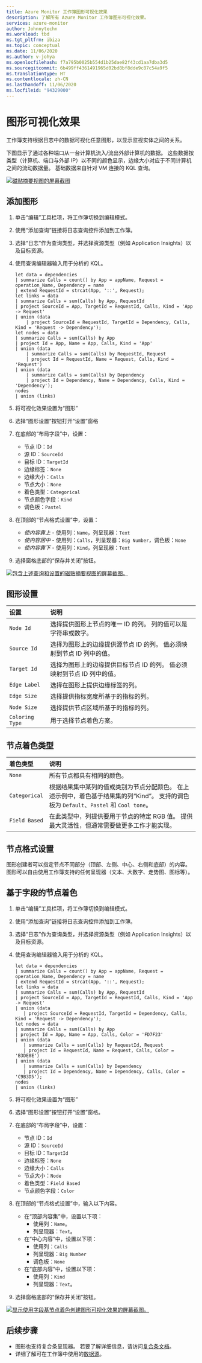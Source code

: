 ```yaml
---
title: Azure Monitor 工作簿图形可视化效果
description: 了解所有 Azure Monitor 工作簿图形可视化效果。
services: azure-monitor
author: Johnnytechn
ms.workload: tbd
ms.tgt_pltfrm: ibiza
ms.topic: conceptual
ms.date: 11/06/2020
ms.author: v-johya
ms.openlocfilehash: f7a795b0025b554d1b25dae82f43cd1aa7dba3d5
ms.sourcegitcommit: 6b499ff4361491965d02bd8bf8dde9c87c54a9f5
ms.translationtype: HT
ms.contentlocale: zh-CN
ms.lasthandoff: 11/06/2020
ms.locfileid: "94329000"
---
```

# <a name="graph-visualizations"></a>图形可视化效果

工作簿支持根据日志中的数据可视化任意图形，以显示监视实体之间的关系。

下图显示了通过各种端口从一台计算机流入/流出外部计算机的数据。 这些数据按类型（计算机、端口与外部 IP）以不同的颜色显示，边缘大小对应于不同计算机之间的流动数据量。 基础数据来自针对 VM 连接的 KQL 查询。

[![磁贴摘要视图的屏幕截图](./media/workbooks-graph-visualizations/graph.png)](./media/workbooks-graph-visualizations/graph.png#lightbox)

## <a name="adding-a-graph"></a>添加图形
1. 单击“编辑”工具栏项，将工作簿切换到编辑模式。
2. 使用“添加查询”链接将日志查询控件添加到工作簿。
3. 选择“日志”作为查询类型，并选择资源类型（例如 Application Insights）以及目标资源。
4. 使用查询编辑器输入用于分析的 KQL。

    ```kusto
    let data = dependencies
    | summarize Calls = count() by App = appName, Request = operation_Name, Dependency = name
    | extend RequestId = strcat(App, '::', Request);
    let links = data
    | summarize Calls = sum(Calls) by App, RequestId
    | project SourceId = App, TargetId = RequestId, Calls, Kind = 'App -> Request'
    | union (data
        | project SourceId = RequestId, TargetId = Dependency, Calls, Kind = 'Request -> Dependency');
    let nodes = data
    | summarize Calls = sum(Calls) by App
    | project Id = App, Name = App, Calls, Kind = 'App'
    | union (data
        | summarize Calls = sum(Calls) by RequestId, Request
        | project Id = RequestId, Name = Request, Calls, Kind = 'Request')
    | union (data
        | summarize Calls = sum(Calls) by Dependency
        | project Id = Dependency, Name = Dependency, Calls, Kind = 'Dependency');
    nodes
    | union (links)
    ```

5. 将可视化效果设置为“图形”
6. 选择“图形设置”按钮打开“设置”窗格
7. 在底部的“布局字段”中，设置：
    * 节点 ID：`Id`
    * 源 ID：`SourceId`
    * 目标 ID：`TargetId`
    * 边缘标签：`None`
    * 边缘大小：`Calls`
    * 节点大小：`None`
    * 着色类型：`Categorical`
    * 节点颜色字段：`Kind`
    * 调色板：`Pastel`
8. 在顶部的“节点格式设置”中，设置：
    * _使内容靠上_ - 使用列：`Name`，列呈现器：`Text`
    * _使内容居中_ - 使用列：`Calls`，列呈现器：`Big Number`，调色板：`None`
    * _使内容靠下_ - 使用列：`Kind`，列呈现器：`Text`
9. 选择窗格底部的“保存并关闭”按钮。

[![包含上述查询和设置的磁贴摘要视图的屏幕截图。](./media/workbooks-graph-visualizations/graph-settings.png)](./media/workbooks-graph-visualizations/graph-settings.png#lightbox)

## <a name="graph-settings"></a>图形设置

| 设置         | 说明                                                                                                        |
|:----------------|:-------------------------------------------------------------------------------------------------------------------|
| `Node Id`       | 选择提供图形上节点的唯一 ID 的列。 列的值可以是字符串或数字。 |
| `Source Id`     | 选择为图形上的边缘提供源节点 ID 的列。 值必须映射到节点 ID 列中的值。 |
| `Target Id`     | 选择为图形上的边缘提供目标节点 ID 的列。 值必须映射到节点 ID 列中的值。 |
| `Edge Label`    | 选择在图形上提供边缘标签的列。                                                            |
| `Edge Size`     | 选择提供指标宽度所基于的指标的列。                                |
| `Node Size`     | 选择提供节点区域所基于的指标的列。                                 |
| `Coloring Type` | 用于选择节点着色方案。                                                                            |

## <a name="node-coloring-types"></a>节点着色类型

| 着色类型 | 说明 |
|:------------- |:------------|
| `None`        | 所有节点都具有相同的颜色。 |
| `Categorical` | 根据结果集中某列的值或类别为节点分配颜色。 在上述示例中，着色基于结果集的列“Kind”。 支持的调色板为 `Default`、`Pastel` 和 `Cool tone`。  |
| `Field Based` | 在此类型中，列提供要用于节点的特定 RGB 值。 提供最大灵活性，但通常需要做更多工作才能实现。  |

## <a name="node-format-settings"></a>节点格式设置

图形创建者可以指定节点不同部分（顶部、左侧、中心、右侧和底部）的内容。 图形可以自由使用工作簿支持的任何呈现器（文本、大数字、走势图、图标等）。

## <a name="field-based-node-coloring"></a>基于字段的节点着色

1. 单击“编辑”工具栏项，将工作簿切换到编辑模式。
2. 使用“添加查询”链接将日志查询控件添加到工作簿。
3. 选择“日志”作为查询类型，并选择资源类型（例如 Application Insights）以及目标资源。
4. 使用查询编辑器输入用于分析的 KQL。

     ```kusto
    let data = dependencies
    | summarize Calls = count() by App = appName, Request = operation_Name, Dependency = name
    | extend RequestId = strcat(App, '::', Request);
    let links = data
    | summarize Calls = sum(Calls) by App, RequestId
    | project SourceId = App, TargetId = RequestId, Calls, Kind = 'App -> Request'
    | union (data
        | project SourceId = RequestId, TargetId = Dependency, Calls, Kind = 'Request -> Dependency');
    let nodes = data
    | summarize Calls = sum(Calls) by App
    | project Id = App, Name = App, Calls, Color = 'FD7F23'
    | union (data
        | summarize Calls = sum(Calls) by RequestId, Request
        | project Id = RequestId, Name = Request, Calls, Color = 'B3DE8E')
    | union (data
        | summarize Calls = sum(Calls) by Dependency
        | project Id = Dependency, Name = Dependency, Calls, Color = 'C9B3D5');
    nodes
    | union (links)
    ```
5. 将可视化效果设置为“图形”
6. 选择“图形设置”按钮打开“设置”窗格。
7. 在底部的“布局字段”中，设置：
    * 节点 ID：`Id`
    * 源 ID：`SourceId`
    * 目标 ID：`TargetId`
    * 边缘标签：`None`
    * 边缘大小：`Calls`
    * 节点大小：`Node`
    * 着色类型：`Field Based`
    * 节点颜色字段：`Color`
8. 在顶部的“节点格式设置”中，输入以下内容。
    * 在“顶部内容集”中，设置以下项：
        * 使用列：`Name`。
        * 列呈现器：`Text`。
    * 在“中心内容”中，设置以下项：
        * 使用列：`Calls`
        * 列呈现器：`Big Number`
        * 调色板：`None`
    * 在“底部内容”中，设置以下项：
        * 使用列：`Kind`
        * 列呈现器：`Text`。
9. 选择窗格底部的“保存并关闭”按钮。

[![显示使用字段基节点着色创建图形可视化效果的屏幕截图。](./media/workbooks-graph-visualizations/graph-field-based.png)](./media/workbooks-graph-visualizations/graph-field-based.png#lightbox)

## <a name="next-steps"></a>后续步骤

* 图形也支持复合条呈现器。 若要了解详细信息，请访问[复合条文档](workbooks-composite-bar.md)。
* 详细了解可在工作簿中使用的[数据源](workbooks-data-sources.md)。

